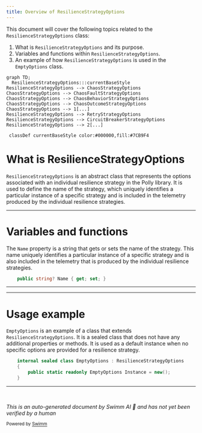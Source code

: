 ```yaml
---
title: Overview of ResilienceStrategyOptions
---
```

This document will cover the following topics related to the `ResilienceStrategyOptions` class:

1. What is `ResilienceStrategyOptions` and its purpose.
2. Variables and functions within `ResilienceStrategyOptions`.
3. An example of how `ResilienceStrategyOptions` is used in the `EmptyOptions` class.

```mermaid
graph TD;
  ResilienceStrategyOptions:::currentBaseStyle
ResilienceStrategyOptions --> ChaosStrategyOptions
ChaosStrategyOptions --> ChaosFaultStrategyOptions
ChaosStrategyOptions --> ChaosBehaviorStrategyOptions
ChaosStrategyOptions --> ChaosOutcomeStrategyOptions
ChaosStrategyOptions --> 1[...]
ResilienceStrategyOptions --> RetryStrategyOptions
ResilienceStrategyOptions --> CircuitBreakerStrategyOptions
ResilienceStrategyOptions --> 2[...]

 classDef currentBaseStyle color:#000000,fill:#7CB9F4
```

# What is ResilienceStrategyOptions

`ResilienceStrategyOptions` is an abstract class that represents the options associated with an individual resilience strategy in the Polly library. It is used to define the name of the strategy, which uniquely identifies a particular instance of a specific strategy and is included in the telemetry produced by the individual resilience strategies.

<SwmSnippet path="/src/Polly.Core/ResilienceStrategyOptions.cs" line="16">

---

# Variables and functions

The `Name` property is a string that gets or sets the name of the strategy. This name uniquely identifies a particular instance of a specific strategy and is also included in the telemetry that is produced by the individual resilience strategies.

```c#
    public string? Name { get; set; }
```

---

</SwmSnippet>

<SwmSnippet path="/src/Polly.Core/ResiliencePipelineBuilderExtensions.cs" line="204">

---

# Usage example

`EmptyOptions` is an example of a class that extends `ResilienceStrategyOptions`. It is a sealed class that does not have any additional properties or methods. It is used as a default instance when no specific options are provided for a resilience strategy.

```c#
    internal sealed class EmptyOptions : ResilienceStrategyOptions
    {
        public static readonly EmptyOptions Instance = new();
    }
```

---

</SwmSnippet>

&nbsp;

*This is an auto-generated document by Swimm AI 🌊 and has not yet been verified by a human*

<SwmMeta version="3.0.0" repo-id="Z2l0aHViJTNBJTNBREVNTy1Qb2xseSUzQSUzQXN3aW1taW8=" repo-name="DEMO-Polly"><sup>Powered by [Swimm](/)</sup></SwmMeta>

